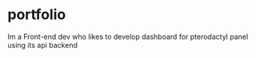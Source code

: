 # portfolio
Im a Front-end dev who likes to develop dashboard for pterodactyl panel using its api backend
